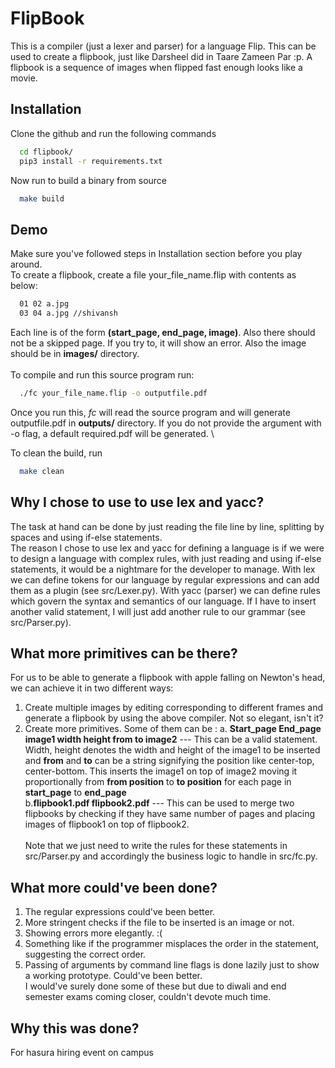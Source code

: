 
# FlipBook

This is a compiler (just a lexer and parser) for a language Flip. This can be used to create a flipbook, just like Darsheel did in Taare Zameen Par :p. A flipbook is a sequence of images when flipped fast enough looks like a movie.


## Installation

Clone the github and run the following commands

```bash
  cd flipbook/
  pip3 install -r requirements.txt
```

Now run to build a binary from source
```bash
  make build
```
## Demo
Make sure you've followed steps in Installation section before you play around.\
To create a flipbook, create a file your_file_name.flip with contents as below:

```bash
  01 02 a.jpg
  03 04 a.jpg //shivansh
```

Each line is of the form **(start_page, end_page, image)**.
Also there should not be a skipped page. If you try to, it will show an error.
Also the image should be in **images/** directory.\
\
To compile and run this source program run:

```bash
  ./fc your_file_name.flip -o outputfile.pdf
```

Once you run this, *fc* will read the source program and will generate outputfile.pdf
in **outputs/** directory. If you do not provide the argument with -o flag, a default required.pdf will be generated.
\

To clean the build, run

```bash
  make clean
```

## Why I chose to use to use lex and yacc?

The task at hand can be done by just reading the file line by line, splitting by spaces and using if-else statements.\
The reason I chose to use lex and yacc for defining a language is if we were to design a language
with complex rules, with just reading and using if-else statements, it would be a nightmare
for the developer to manage. With lex we can define tokens for our language by regular expressions
and can add them as a plugin (see src/Lexer.py). With yacc (parser) we can define rules which
govern the syntax and semantics of our language. If I have to insert another valid statement, I will just
add another rule to our grammar (see src/Parser.py).

## What more primitives can be there?

For us to be able to generate a flipbook with apple falling on Newton's head,
we can achieve it in two different ways:
1. Create multiple images by editing corresponding to different frames and generate a flipbook by using the above compiler. Not so elegant, isn't it?
2. Create more primitives. Some of them can be :
a. **Start_page End_page image1 width height from to image2**  --- This can be a valid statement. Width, height denotes the width and height of the image1 to be inserted and **from** and **to** can be a string signifying the position like center-top, center-bottom. This inserts the image1 on top of image2 moving it proportionally from **from position** to **to position** for each page in **start_page** to **end_page**\
b.**flipbook1.pdf flipbook2.pdf** --- This can be used to merge two flipbooks by checking if they have same number of pages and placing images of flipbook1 on top of flipbook2.\
\
Note that we just need to write the rules for these statements in src/Parser.py and accordingly the business logic to handle in src/fc.py.

## What more could've been done?

1. The regular expressions could've been better.
2. More stringent checks if the file to be inserted is an image or not.
3. Showing errors more elegantly. :(
4. Something like if the programmer misplaces the order in the statement, suggesting the correct order.
5. Passing of arguments by command line flags is done lazily just to show a working prototype. Could've been better.
\
I would've surely done some of these but due to diwali and end semester exams coming closer, couldn't devote much time.

## Why this was done? 

For hasura hiring event on campus





